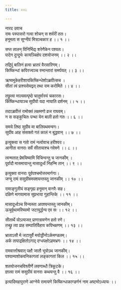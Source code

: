 ```yaml
---
title: ००८

---
```

नारद उवाच  
रामः पस्पासरो गत्वा शोचन् स शर्वरीं ततः।  
हनूमता स सूग्नीवं मित्रञ्चकार ह ।। १ ।।  
  
सप्त तालन् विनिर्भिद्य शरेणैकेन पश्यतः।  
पादेन दुन्दुभेः कायञ्चिक्षेप दशयोजनम् ।। २ ।।  
  
तद्रिपुं बालिनं हत्वा भ्रातरं वैरसारिणम्।  
किष्किन्धां कपिरज्यञ्च रुमान्तारां समर्पयत् ।। ३ ।।  
  
ऋष्यमूकेहरीशायकिष्किन्धेशोऽब्रवीत्सच ।  
सीतां त्वं प्राश्यसेयद्वत् तथा राम करोमिते ।। ४ ।।  
  
तछ्रुत्वा माल्यवत्पृष्ठे चातुर्मास्यं चकारसः।  
किष्किन्धायाञ्च सुग्रीवो यदा नायाति दर्शनम् ।। ५ ।।  
  
तदाऽब्रवीत्तं रामोक्तं लक्षमणो व्रज राघवम्।  
न स सङ्कुचितः पन्था येन बाली हतो गतः ।। ६ ।।  
  
समये तिष्ठ सुग्रीव मा बालिपथमन्वगः।  
सुग्रीव आह संसक्तो गतं कालं न बुद्धवान् ।। ७ ।।  
  
इत्युक्त्वा स गतो रामं नत्वोवाच हरीश्वरः।  
आनीता वानराः सर्वे सीतायाश्च गवेषणे ।। ८ ।।  
  
त्वन्मतात् प्रेषयिष्यामि विचिन्वन्तु च जानकीम् ।  
पूर्वादौ मासमायान्तु मासादूर्ध्वं निहन्मि तान् ।। ९ ।।  
  
इत्युक्ता वानराः पूर्वपश्चमोत्तरमार्गगाः।  
जग्मू रामं ससुग्रीवमपशयन्तस्तु जानकीम् ।। १० ।।  
  
रामाङ्गुलीयं सङ्गृह्य हनूमान् वानरैः सह।  
दक्षिणे मागयामास सुप्रभाया गुहान्तिके ।। ११ ।।  
  
मासादूर्ध्वञ्च विन्यस्ता अपश्यन्तस्तु जानकीम्।  
ऊचुर्वृथामरिष्यामो जटायुर्द्धन्य एव सः ।। १२ ।।  
  
सीतार्थे योऽत्यजत् प्राणान्रावणेन हतो रणे।  
तच्छ्रु त्वा प्राह सम्पातिर्विहाय कपिभक्षणम् ।। १३ ।।  
  
भ्राताऽसौ मे जटायुर्वै मयोड्डीनोऽर्कमण्डलम्।  
अर्क तापाद्रक्षितोऽगाद् दग्धपक्षोऽहमभ्रगः ।। १४ ।।  
  
रामवार्त्ताश्रवात् पक्षौ जातौ भूयोऽथ जानकीम्।  
पश्याम्यशोकवनिकागतां लङ्कागतां किल ।। १५ ।।  
  
शतयोजनचविश्तीर्णे लवणाब्धौ त्रिकूटके।  
ज्ञात्वा रामं ससुग्रीवं वानराः कथयन्तु वै ।। १६ ।।  
  
इत्यादिमहापुराणे आग्नेये रामायणे किष्किन्धाकाण्डर्णनं नाम अष्टमोऽध्यायः ।।